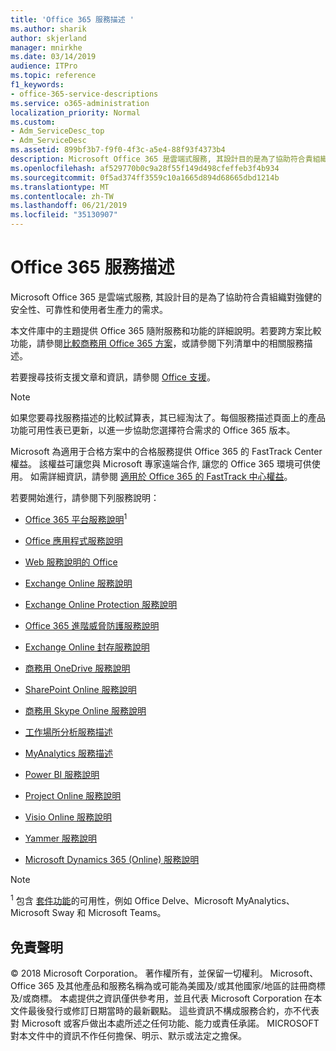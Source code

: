 ```yaml
---
title: 'Office 365 服務描述 '
ms.author: sharik
author: skjerland
manager: mnirkhe
ms.date: 03/14/2019
audience: ITPro
ms.topic: reference
f1_keywords:
- office-365-service-descriptions
ms.service: o365-administration
localization_priority: Normal
ms.custom:
- Adm_ServiceDesc_top
- Adm_ServiceDesc
ms.assetid: 899bf3b7-f9f0-4f3c-a5e4-88f93f4373b4
description: Microsoft Office 365 是雲端式服務, 其設計目的是為了協助符合貴組織對強健的安全性、可靠性和使用者生產力的需求。
ms.openlocfilehash: af529770b0c9a28f55f149d498cfeffeb3f4b934
ms.sourcegitcommit: 0f5ad374ff3559c10a1665d894d68665dbd1214b
ms.translationtype: MT
ms.contentlocale: zh-TW
ms.lasthandoff: 06/21/2019
ms.locfileid: "35130907"
---
```

# <a name="office-365-service-descriptions"></a>Office 365 服務描述 

Microsoft Office 365 是雲端式服務, 其設計目的是為了協助符合貴組織對強健的安全性、可靠性和使用者生產力的需求。 
  
本文件庫中的主題提供 Office 365 隨附服務和功能的詳細說明。若要跨方案比較功能，請參閱[比較商務用 Office 365 方案](http://go.microsoft.com/fwlink/?LinkID=799177&amp;clcid=0x409)，或請參閱下列清單中的相關服務描述。 
  
若要搜尋技術支援文章和資訊，請參閱 [Office 支援](https://support.office.com/)。
  
> [!NOTE]
> 如果您要尋找服務描述的比較試算表，其已經淘汰了。每個服務描述頁面上的產品功能可用性表已更新，以進一步協助您選擇符合需求的 Office 365 版本。 
  
Microsoft 為適用于合格方案中的合格服務提供 Office 365 的 FastTrack Center 權益。 該權益可讓您與 Microsoft 專家遠端合作, 讓您的 Office 365 環境可供使用。 如需詳細資訊，請參閱 [適用於 Office 365 的 FastTrack 中心權益](https://docs.microsoft.com/fasttrack/O365-fasttrack-benefit-for-office-365)。
  
若要開始進行，請參閱下列服務說明：
  
- [Office 365 平台服務說明](office-365-platform-service-description/office-365-platform-service-description.md)<sup>1</sup>
    
- [Office 應用程式服務說明](office-applications-service-description/office-applications-service-description.md)
    
- [Web 服務說明的 Office](office-online-service-description/office-online-service-description.md)
    
- [Exchange Online 服務說明](exchange-online-service-description/exchange-online-service-description.md)
    
- [Exchange Online Protection 服務說明](exchange-online-protection-service-description/exchange-online-protection-service-description.md)
    
- [Office 365 進階威脅防護服務說明](office-365-advanced-threat-protection-service-description.md)
    
- [Exchange Online 封存服務說明](exchange-online-archiving-service-description/exchange-online-archiving-service-description.md)
    
- [商務用 OneDrive 服務說明](onedrive-for-business-service-description.md)
    
- [SharePoint Online 服務說明](sharepoint-online-service-description/sharepoint-online-service-description.md)
    
- [商務用 Skype Online 服務說明](skype-for-business-online-service-description/skype-for-business-online-service-description.md)
    
- [工作場所分析服務描述](workplace-analytics-service-description.md)

- [MyAnalytics 服務描述](mya-service-description.md)
    
- [Power BI 服務說明](power-bi-service-description.md)
    
- [Project Online 服務說明](project-online-service-description/project-online-service-description.md)
    
- [Visio Online 服務說明](visio-online-service-description/visio-online-service-description.md)
    
- [Yammer 服務說明](yammer-service-description/yammer-service-description.md)
    
- [Microsoft Dynamics 365 (Online) 服務說明](microsoft-dynamics-365-online-service-description.md)
    
> [!NOTE]
> <sup>1</sup> 包含 [套件功能](https://technet.microsoft.com/EN-US/library/office-365-suite-features.aspx)的可用性，例如 Office Delve、Microsoft MyAnalytics、Microsoft Sway 和 Microsoft Teams。 
  
## <a name="disclaimer"></a>免責聲明

© 2018 Microsoft Corporation。 著作權所有，並保留一切權利。 Microsoft、Office 365 及其他產品和服務名稱為或可能為美國及/或其他國家/地區的註冊商標及/或商標。 本處提供之資訊僅供參考用，並且代表 Microsoft Corporation 在本文件最後發行或修訂日期當時的最新觀點。 這些資訊不構成服務合約，亦不代表對 Microsoft 或客戶做出本處所述之任何功能、能力或責任承諾。 MICROSOFT 對本文件中的資訊不作任何擔保、明示、默示或法定之擔保。 
  
